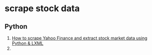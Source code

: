 # scrape stock data
## Python

1. [How to scrape Yahoo Finance and extract stock market data using Python & LXML](https://www.scrapehero.com/scrape-yahoo-finance-stock-market-data/)
2. 